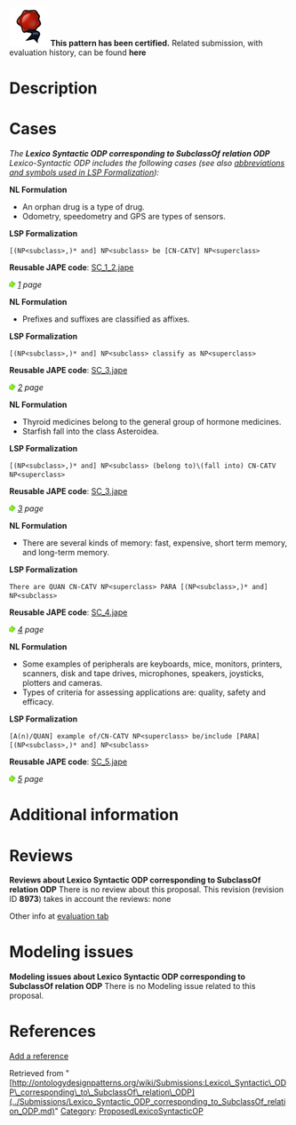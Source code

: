 [![](../images/thumb/b/b5/Certified.png/70px-Certified.png)](../Image/Certified.png.md "Certified.png") __This pattern has been certified.__
Related submission, with evaluation history, can be found __here__





#  Description


  




#  Cases


_The __Lexico Syntactic ODP corresponding to SubclassOf relation ODP__ Lexico-Syntactic ODP includes the following cases (see also [abbreviations and symbols used in LSP Formalization](../Community/LSPSymbols.md "Community:LSPSymbols")):_


  






__NL Formulation__



* An orphan drug is a type of drug.
* Odometry, speedometry and GPS are types of sensors.


__LSP Formalization__




```
[(NP<subclass>,)* and] NP<subclass> be [CN-CATV] NP<superclass>

```

__Reusable JAPE code__: [SC\_1\_2.jape](../images/c/c1/SC_1_2.jape "SC 1 2.jape")





[![](../images/thumb/8/87/ArrowRight.gif/11px-ArrowRight.gif)](../Image/ArrowRight.gif.md "ArrowRight.gif") _[1](../Submissions/Lexico_Syntactic_ODP_corresponding_to_SubclassOf_relation_ODP/1.md "Submissions:Lexico Syntactic ODP corresponding to SubclassOf relation ODP/1") page_





__NL Formulation__



* Prefixes and suffixes are classified as affixes.


__LSP Formalization__




```
[(NP<subclass>,)* and] NP<subclass> classify as NP<superclass>

```

__Reusable JAPE code__: [SC\_3.jape](../images/9/90/SC_3.jape "SC 3.jape")





[![](../images/thumb/8/87/ArrowRight.gif/11px-ArrowRight.gif)](../Image/ArrowRight.gif.md "ArrowRight.gif") _[2](../Submissions/Lexico_Syntactic_ODP_corresponding_to_SubclassOf_relation_ODP/2.md "Submissions:Lexico Syntactic ODP corresponding to SubclassOf relation ODP/2") page_





__NL Formulation__



* Thyroid medicines belong to the general group of hormone medicines.
* Starfish fall into the class Asteroidea.


__LSP Formalization__




```
[(NP<subclass>,)* and] NP<subclass> (belong to)\(fall into) CN-CATV NP<superclass>

```

__Reusable JAPE code__: [SC\_3.jape](../images/9/90/SC_3.jape "SC 3.jape")





[![](../images/thumb/8/87/ArrowRight.gif/11px-ArrowRight.gif)](../Image/ArrowRight.gif.md "ArrowRight.gif") _[3](../Submissions/Lexico_Syntactic_ODP_corresponding_to_SubclassOf_relation_ODP/3.md "Submissions:Lexico Syntactic ODP corresponding to SubclassOf relation ODP/3") page_





__NL Formulation__



* There are several kinds of memory: fast, expensive, short term memory, and long-term memory.


__LSP Formalization__




```
There are QUAN CN-CATV NP<superclass> PARA [(NP<subclass>,)* and] NP<subclass>

```

__Reusable JAPE code__: [SC\_4.jape](../images/5/5f/SC_4.jape "SC 4.jape")





[![](../images/thumb/8/87/ArrowRight.gif/11px-ArrowRight.gif)](../Image/ArrowRight.gif.md "ArrowRight.gif") _[4](../Submissions/Lexico_Syntactic_ODP_corresponding_to_SubclassOf_relation_ODP/4.md "Submissions:Lexico Syntactic ODP corresponding to SubclassOf relation ODP/4") page_





__NL Formulation__



* Some examples of peripherals are keyboards, mice, monitors, printers, scanners, disk and tape drives, microphones, speakers, joysticks, plotters and cameras.
* Types of criteria for assessing applications are: quality, safety and efficacy.


__LSP Formalization__




```
[A(n)/QUAN] example of/CN-CATV NP<superclass> be/include [PARA] [(NP<subclass>,)* and] NP<subclass>

```

__Reusable JAPE code__: [SC\_5.jape](../images/d/d5/SC_5.jape "SC 5.jape")





[![](../images/thumb/8/87/ArrowRight.gif/11px-ArrowRight.gif)](../Image/ArrowRight.gif.md "ArrowRight.gif") _[5](../Submissions/Lexico_Syntactic_ODP_corresponding_to_SubclassOf_relation_ODP/5.md "Submissions:Lexico Syntactic ODP corresponding to SubclassOf relation ODP/5") page_



#  Additional information


#  Reviews



__Reviews about Lexico Syntactic ODP corresponding to SubclassOf relation ODP__
There is no review about this proposal.
This revision (revision ID __8973__) takes in account the reviews: none


Other info at [evaluation tab](http://ontologydesignpatterns.org/wiki/index.php?title=Submissions:Lexico_Syntactic_ODP_corresponding_to_SubclassOf_relation_ODP&action=evaluation "http://ontologydesignpatterns.org/wiki/index.php?title=Submissions:Lexico_Syntactic_ODP_corresponding_to_SubclassOf_relation_ODP&action=evaluation")




  




#  Modeling issues



__Modeling issues about Lexico Syntactic ODP corresponding to SubclassOf relation ODP__
There is no Modeling issue related to this proposal.




  




#  References


[Add a reference](index.php@title=Odp%253AAdd_reference&subject=Submissions%253ALexico+Syntactic+ODP+corresponding+to+SubclassOf+relation+ODP.html "http://ontologydesignpatterns.org/wiki/index.php?title=Odp:Add_reference&subject=Submissions%3ALexico+Syntactic+ODP+corresponding+to+SubclassOf+relation+ODP")


  






Retrieved from "[http://ontologydesignpatterns.org/wiki/Submissions:Lexico\_Syntactic\_ODP\_corresponding\_to\_SubclassOf\_relation\_ODP](../Submissions/Lexico_Syntactic_ODP_corresponding_to_SubclassOf_relation_ODP.md)"
 [Category](http://ontologydesignpatterns.org/wiki/Special:Categories "Special:Categories"): [ProposedLexicoSyntacticOP](../Category/ProposedLexicoSyntacticOP.md "Category:ProposedLexicoSyntacticOP")